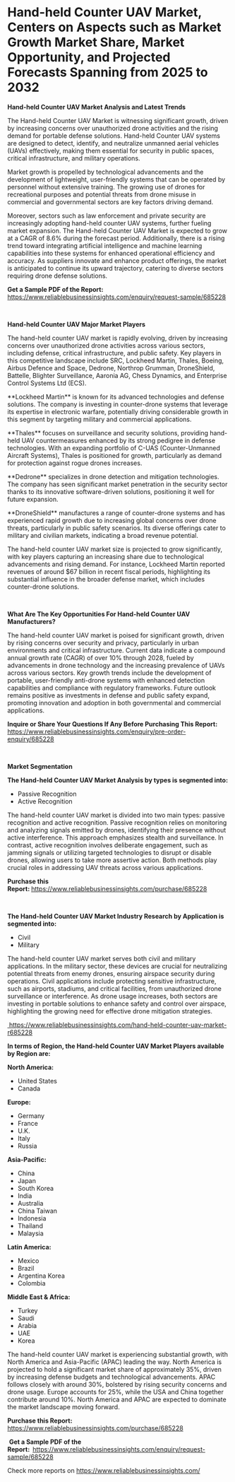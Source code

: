 <p><h1>Hand-held Counter UAV Market, Centers on Aspects such as Market Growth Market Share, Market Opportunity, and Projected Forecasts Spanning from 2025 to 2032</h1></p><p><strong>Hand-held Counter UAV Market Analysis and Latest Trends</strong></p>
<p><p>The Hand-held Counter UAV Market is witnessing significant growth, driven by increasing concerns over unauthorized drone activities and the rising demand for portable defense solutions. Hand-held Counter UAV systems are designed to detect, identify, and neutralize unmanned aerial vehicles (UAVs) effectively, making them essential for security in public spaces, critical infrastructure, and military operations.</p><p>Market growth is propelled by technological advancements and the development of lightweight, user-friendly systems that can be operated by personnel without extensive training. The growing use of drones for recreational purposes and potential threats from drone misuse in commercial and governmental sectors are key factors driving demand. </p><p>Moreover, sectors such as law enforcement and private security are increasingly adopting hand-held counter UAV systems, further fueling market expansion. The Hand-held Counter UAV Market is expected to grow at a CAGR of 8.6% during the forecast period. Additionally, there is a rising trend toward integrating artificial intelligence and machine learning capabilities into these systems for enhanced operational efficiency and accuracy. As suppliers innovate and enhance product offerings, the market is anticipated to continue its upward trajectory, catering to diverse sectors requiring drone defense solutions.</p></p>
<p><strong>Get a Sample PDF of the Report:&nbsp;</strong> <a href="https://www.reliablebusinessinsights.com/enquiry/request-sample/685228?utm_campaign=2190&utm_medium=2&utm_source=Github&utm_content=ia&utm_term=27032025&utm_id=hand-held-counter-uav">https://www.reliablebusinessinsights.com/enquiry/request-sample/685228</a></p>
<p>&nbsp;</p>
<p><strong>Hand-held Counter UAV Major Market Players</strong></p>
<p><p>The hand-held counter UAV market is rapidly evolving, driven by increasing concerns over unauthorized drone activities across various sectors, including defense, critical infrastructure, and public safety. Key players in this competitive landscape include SRC, Lockheed Martin, Thales, Boeing, Airbus Defence and Space, Dedrone, Northrop Grumman, DroneShield, Battelle, Blighter Surveillance, Aaronia AG, Chess Dynamics, and Enterprise Control Systems Ltd (ECS).</p><p>**Lockheed Martin** is known for its advanced technologies and defense solutions. The company is investing in counter-drone systems that leverage its expertise in electronic warfare, potentially driving considerable growth in this segment by targeting military and commercial applications.</p><p>**Thales** focuses on surveillance and security solutions, providing hand-held UAV countermeasures enhanced by its strong pedigree in defense technologies. With an expanding portfolio of C-UAS (Counter-Unmanned Aircraft Systems), Thales is positioned for growth, particularly as demand for protection against rogue drones increases.</p><p>**Dedrone** specializes in drone detection and mitigation technologies. The company has seen significant market penetration in the security sector thanks to its innovative software-driven solutions, positioning it well for future expansion.</p><p>**DroneShield** manufactures a range of counter-drone systems and has experienced rapid growth due to increasing global concerns over drone threats, particularly in public safety scenarios. Its diverse offerings cater to military and civilian markets, indicating a broad revenue potential.</p><p>The hand-held counter UAV market size is projected to grow significantly, with key players capturing an increasing share due to technological advancements and rising demand. For instance, Lockheed Martin reported revenues of around $67 billion in recent fiscal periods, highlighting its substantial influence in the broader defense market, which includes counter-drone solutions.</p></p>
<p>&nbsp;</p>
<p><strong>What Are The Key Opportunities For Hand-held Counter UAV Manufacturers?</strong></p>
<p><p>The hand-held counter UAV market is poised for significant growth, driven by rising concerns over security and privacy, particularly in urban environments and critical infrastructure. Current data indicate a compound annual growth rate (CAGR) of over 10% through 2028, fueled by advancements in drone technology and the increasing prevalence of UAVs across various sectors. Key growth trends include the development of portable, user-friendly anti-drone systems with enhanced detection capabilities and compliance with regulatory frameworks. Future outlook remains positive as investments in defense and public safety expand, promoting innovation and adoption in both governmental and commercial applications.</p></p>
<p><strong>Inquire or Share Your Questions If Any Before Purchasing This Report:</strong> <a href="https://www.reliablebusinessinsights.com/enquiry/pre-order-enquiry/685228?utm_campaign=2190&utm_medium=2&utm_source=Github&utm_content=ia&utm_term=27032025&utm_id=hand-held-counter-uav">https://www.reliablebusinessinsights.com/enquiry/pre-order-enquiry/685228</a></p>
<p>&nbsp;</p>
<p><strong>Market Segmentation</strong></p>
<p><strong>The Hand-held Counter UAV Market Analysis by types is segmented into:</strong></p>
<p><ul><li>Passive Recognition</li><li>Active Recognition</li></ul></p>
<p><p>The hand-held counter UAV market is divided into two main types: passive recognition and active recognition. Passive recognition relies on monitoring and analyzing signals emitted by drones, identifying their presence without active interference. This approach emphasizes stealth and surveillance. In contrast, active recognition involves deliberate engagement, such as jamming signals or utilizing targeted technologies to disrupt or disable drones, allowing users to take more assertive action. Both methods play crucial roles in addressing UAV threats across various applications.</p></p>
<p><strong>Purchase this Report:&nbsp;</strong><a href="https://www.reliablebusinessinsights.com/purchase/685228?utm_campaign=2190&utm_medium=2&utm_source=Github&utm_content=ia&utm_term=27032025&utm_id=hand-held-counter-uav">https://www.reliablebusinessinsights.com/purchase/685228</a></p>
<p>&nbsp;</p>
<p><strong>The Hand-held Counter UAV Market Industry Research by Application is segmented into:</strong></p>
<p><ul><li>Civil</li><li>Military</li></ul></p>
<p><p>The hand-held counter UAV market serves both civil and military applications. In the military sector, these devices are crucial for neutralizing potential threats from enemy drones, ensuring airspace security during operations. Civil applications include protecting sensitive infrastructure, such as airports, stadiums, and critical facilities, from unauthorized drone surveillance or interference. As drone usage increases, both sectors are investing in portable solutions to enhance safety and control over airspace, highlighting the growing need for effective drone mitigation strategies.</p></p>
<p><a href="https://www.reliablebusinessinsights.com/hand-held-counter-uav-market-r685228?utm_campaign=2190&utm_medium=2&utm_source=Github&utm_content=ia&utm_term=27032025&utm_id=hand-held-counter-uav">&nbsp;https://www.reliablebusinessinsights.com/hand-held-counter-uav-market-r685228</a></p>
<p><strong>In terms of Region, the Hand-held Counter UAV Market Players available by Region are:</strong></p>
<p>
    <p> <strong> North America: </strong>
        <ul>
            <li>United States</li>
            <li>Canada</li>
        </ul>
        </p> 
    <p> <strong> Europe: </strong>
        <ul>
            <li>Germany</li>
            <li>France</li>
            <li>U.K.</li>
            <li>Italy</li>
            <li>Russia</li>
        </ul>
        </p> 
    <p> <strong> Asia-Pacific: </strong>
        <ul>
            <li>China</li>
            <li>Japan</li>
            <li>South Korea</li>
            <li>India</li>
            <li>Australia</li>
            <li>China Taiwan</li>
            <li>Indonesia</li>
            <li>Thailand</li>
            <li>Malaysia</li>
        </ul>
        </p> 
    <p> <strong> Latin America: </strong>
        <ul>
            <li>Mexico</li>
            <li>Brazil</li>
            <li>Argentina Korea</li>
            <li>Colombia</li>
        </ul>
        </p> 
    <p> <strong> Middle East & Africa: </strong>
        <ul>
            <li>Turkey</li>
            <li>Saudi</li>
            <li>Arabia</li>
            <li>UAE</li>
            <li>Korea</li>
        </ul>
    </p>
    </p>
<p><p>The hand-held counter UAV market is experiencing substantial growth, with North America and Asia-Pacific (APAC) leading the way. North America is projected to hold a significant market share of approximately 35%, driven by increasing defense budgets and technological advancements. APAC follows closely with around 30%, bolstered by rising security concerns and drone usage. Europe accounts for 25%, while the USA and China together contribute around 10%. North America and APAC are expected to dominate the market landscape moving forward.</p></p>
<p><strong>Purchase this Report: </strong><a href="https://www.reliablebusinessinsights.com/purchase/685228?utm_campaign=2190&utm_medium=2&utm_source=Github&utm_content=ia&utm_term=27032025&utm_id=hand-held-counter-uav">https://www.reliablebusinessinsights.com/purchase/685228</a></p>
<p>&nbsp;<strong>Get a Sample PDF of the Report:&nbsp;&nbsp;</strong><a href="https://www.reliablebusinessinsights.com/enquiry/request-sample/685228?utm_campaign=2190&utm_medium=2&utm_source=Github&utm_content=ia&utm_term=27032025&utm_id=hand-held-counter-uav">https://www.reliablebusinessinsights.com/enquiry/request-sample/685228</a></p>
<p><strong></strong></p>
<p>Check more reports on <a href="https://www.reliablebusinessinsights.com/?utm_campaign=2190&utm_medium=2&utm_source=Github&utm_content=ia&utm_term=27032025&utm_id=hand-held-counter-uav">https://www.reliablebusinessinsights.com/</a></p>